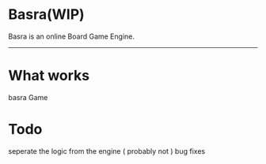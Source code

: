 Basra(WIP)
=====
Basra is an online Board Game Engine.
___
What works
====
basra Game

Todo
=====
seperate the logic from the engine ( probably not )
bug fixes
